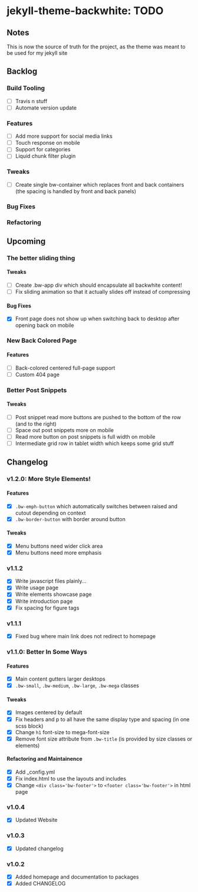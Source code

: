 jekyll-theme-backwhite: TODO
=============================================================

Notes
-------------------------------------------------------------

This is now the source of truth for the project, as the
theme was meant to be used for my jekyll site

Backlog
-------------------------------------------------------------

### Build Tooling

- [ ] Travis n stuff
- [ ] Automate version update

### Features

- [ ] Add more support for social media links
- [ ] Touch response on mobile
- [ ] Support for categories
- [ ] Liquid chunk filter plugin

### Tweaks

- [ ] Create single bw-container which replaces 
front and back containers (the spacing is handled by 
front and back panels)

### Bug Fixes

### Refactoring

Upcoming
-------------------------------------------------------------

### The better sliding thing

#### Tweaks

- [ ] Create .bw-app div which should encapsulate all 
backwhite content!
- [ ] Fix sliding animation so that it actually slides 
off instead of compressing

#### Bug Fixes

- [x] Front page does not show up when switching back to 
desktop after opening back on mobile

### New Back Colored Page

#### Features

- [ ] Back-colored centered full-page support
- [ ] Custom 404 page

### Better Post Snippets

#### Tweaks

- [ ] Post snippet read more buttons are pushed to the 
bottom of the row (and to the right)
- [ ] Space out post snippets more on mobile
- [ ] Read more button on post snippets is full width on mobile
- [ ] Intermediate grid row in tablet width which keeps 
some grid stuff

Changelog
-------------------------------------------------------------

### v1.2.0: More Style Elements!

#### Features

- [x] `.bw-emph-button` which automatically switches between 
raised and cutout depending on context
- [x] `.bw-border-button` with border around button

#### Tweaks

- [x] Menu buttons need wider click area
- [x] Menu buttons need more emphasis

### v1.1.2

- [x] Write javascript files plainly...
- [x] Write usage page
- [x] Write elements showcase page
- [x] Write introduction page
- [x] Fix spacing for figure tags

### v1.1.1

- [x] Fixed bug where main link does not redirect to homepage

### v1.1.0: Better In Some Ways

#### Features

- [x] Main content gutters larger desktops
- [x] `.bw-small`, `.bw-medium`, `.bw-large`, 
        `.bw-mega` classes

#### Tweaks

- [x] Images centered by default
- [x] Fix headers and p to all have the same display type 
        and spacing (in one scss block)
- [x] Change `h1` font-size to mega-font-size
- [x] Remove font size attribute from `.bw-title` (is
        provided by size classes or elements)

#### Refactoring and Maintainence

- [x] Add _config.yml
- [x] Fix index.html to use the layouts and includes
- [x] Change `<div class='bw-footer'>` to 
        `<footer class='bw-footer'>` in html page

### v1.0.4

- [x] Updated Website

### v1.0.3

- [x] Updated changelog

### v1.0.2

- [x] Added homepage and documentation to packages
- [x] Added CHANGELOG